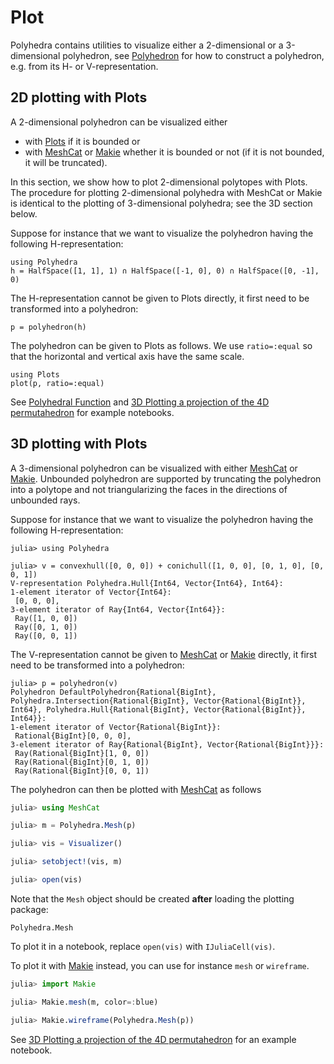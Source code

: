 # Plot

Polyhedra contains utilities to visualize either a 2-dimensional or a 3-dimensional
polyhedron, see [Polyhedron](@ref) for how to construct a polyhedron, e.g. from its H- or V-representation.

## 2D plotting with Plots

A 2-dimensional polyhedron can be visualized either
* with [Plots](https://github.com/JuliaPlots/Plots.jl) if it is bounded or
* with [MeshCat](https://github.com/rdeits/MeshCat.jl) or [Makie](https://github.com/JuliaPlots/Makie.jl) whether it is bounded or not (if it is not bounded, it will be truncated).

In this section, we show how to plot 2-dimensional polytopes with Plots.
The procedure for plotting 2-dimensional polyhedra with MeshCat or Makie is identical to the plotting of 3-dimensional polyhedra; see the 3D section below.

Suppose for instance that we want to visualize the polyhedron having the following H-representation:
```@example plots2
using Polyhedra
h = HalfSpace([1, 1], 1) ∩ HalfSpace([-1, 0], 0) ∩ HalfSpace([0, -1], 0)
```

The H-representation cannot be given to Plots directly, it first need to be transformed into a polyhedron:
```@example plots2
p = polyhedron(h)
```

The polyhedron can be given to Plots as follows.
We use `ratio=:equal` so that the horizontal and vertical axis have the same scale.
```@example plots2
using Plots
plot(p, ratio=:equal)
```

See [Polyhedral Function](https://github.com/JuliaPolyhedra/Polyhedra.jl/blob/master/examples/Polyhedral%20Function.ipynb) and [3D Plotting a projection of the 4D permutahedron](https://github.com/JuliaPolyhedra/Polyhedra.jl/blob/master/examples/3D%20Plotting%20a%20projection%20of%20the%204D%20permutahedron.ipynb) for example notebooks.

## 3D plotting with Plots

A 3-dimensional polyhedron can be visualized with either [MeshCat](https://github.com/rdeits/MeshCat.jl) or [Makie](https://github.com/JuliaPlots/Makie.jl).
Unbounded polyhedron are supported by truncating the polyhedron into a polytope and not triangularizing the faces in the directions of unbounded rays.

Suppose for instance that we want to visualize the polyhedron having the following H-representation:
```jldoctest plots3
julia> using Polyhedra

julia> v = convexhull([0, 0, 0]) + conichull([1, 0, 0], [0, 1, 0], [0, 0, 1])
V-representation Polyhedra.Hull{Int64, Vector{Int64}, Int64}:
1-element iterator of Vector{Int64}:
 [0, 0, 0],
3-element iterator of Ray{Int64, Vector{Int64}}:
 Ray([1, 0, 0])
 Ray([0, 1, 0])
 Ray([0, 0, 1])
```

The V-representation cannot be given to [MeshCat](https://github.com/rdeits/MeshCat.jl) or [Makie](https://github.com/JuliaPlots/Makie.jl) directly, it first need to be transformed into a polyhedron:
```jldoctest plots3
julia> p = polyhedron(v)
Polyhedron DefaultPolyhedron{Rational{BigInt}, Polyhedra.Intersection{Rational{BigInt}, Vector{Rational{BigInt}}, Int64}, Polyhedra.Hull{Rational{BigInt}, Vector{Rational{BigInt}}, Int64}}:
1-element iterator of Vector{Rational{BigInt}}:
 Rational{BigInt}[0, 0, 0],
3-element iterator of Ray{Rational{BigInt}, Vector{Rational{BigInt}}}:
 Ray(Rational{BigInt}[1, 0, 0])
 Ray(Rational{BigInt}[0, 1, 0])
 Ray(Rational{BigInt}[0, 0, 1])
```

The polyhedron can then be plotted with [MeshCat](https://github.com/rdeits/MeshCat.jl) as follows
```julia
julia> using MeshCat

julia> m = Polyhedra.Mesh(p)

julia> vis = Visualizer()

julia> setobject!(vis, m)

julia> open(vis)
```

Note that the `Mesh` object should be created **after** loading the plotting package:

```@docs
Polyhedra.Mesh
```

To plot it in a notebook, replace `open(vis)` with `IJuliaCell(vis)`.

To plot it with [Makie](https://github.com/JuliaPlots/Makie.jl) instead, you can use for instance `mesh` or `wireframe`.
```julia
julia> import Makie

julia> Makie.mesh(m, color=:blue)

julia> Makie.wireframe(Polyhedra.Mesh(p))
```

See [3D Plotting a projection of the 4D permutahedron](https://github.com/JuliaPolyhedra/Polyhedra.jl/blob/master/examples/3D%20Plotting%20a%20projection%20of%20the%204D%20permutahedron.ipynb) for an example notebook.
